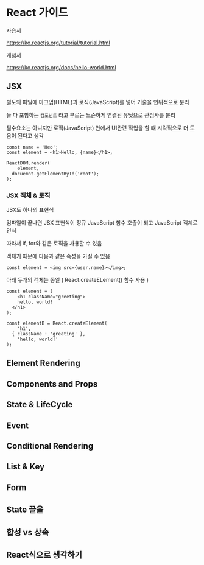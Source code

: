 # React 가이드

자습서

https://ko.reactjs.org/tutorial/tutorial.html



개념서

https://ko.reactjs.org/docs/hello-world.html



## JSX

별도의 파일에 마크업(HTML)과 로직(JavaScript)를 넣어 기술을 인위적으로 분리

둘 다 포함하는 `컴포넌트` 라고 부르는 느슨하게 연결된 유닛으로 관심사를 분리

필수요소는 아니지만 로직(JavaScript) 안에서 UI관련 작업을 할 떄 시각적으로 더 도움이 된다고 생각



```react
const name = 'Heo';
const element = <h1>Hello, {name}</h1>;

ReactDOM.render(
	element,
  docuemnt.getElementById('root');
);
```



### JSX 객체 & 로직

JSX도 하나의 표현식

컴파일이 끝나면 JSX 표현식이 정규 JavaScript 함수 호출이 되고 JavaScript 객체로 인식

따라서 if, for와 같은 로직을 사용할 수 있음



객체기 때문에 다음과 같은 속성을 가질 수 있음

```react
const element = <img src={user.name}></img>;
```



아래 두개의 객체는 동일 ( React.createELement() 함수 사용 )

```react
const element = (
	<h1 className="greeting">
  	hello, world!
  </h1>
);

const elementB = React.createElement(
	'h1',
  { className : 'greating' },
	'hello, world!'
);
```



## Element Rendering







## Components and Props



## State & LifeCycle



## Event



## Conditional Rendering



## List & Key



## Form



## State 끌올



## 합성 vs 상속



## React식으로 생각하기



